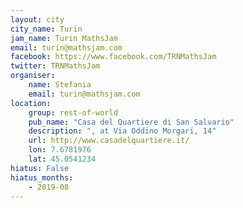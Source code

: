 ```yaml
---
layout: city                                           
city_name: Turin                                                         
jam_name: Turin MathsJam
email: turin@mathsjam.com
facebook: https://www.facebook.com/TRNMathsJam
twitter: TRNMathsJam
organiser:
    name: Stefania
    email: turin@mathsjam.com
location:
    group: rest-of-world
    pub_name: "Casa del Quartiere di San Salvario"
    description: ", at Via Oddino Morgari, 14"
    url: http://www.casadelquartiere.it/
    lon: 7.6781976
    lat: 45.0541234
hiatus: False
hiatus_months:
    - 2019-08
---
```

